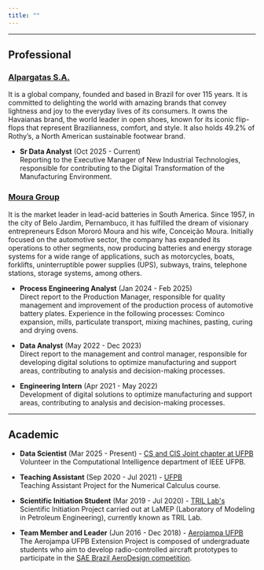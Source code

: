```yaml
---
title: ""
---
```


---

## Professional

### [Alpargatas S.A.](https://alpargatas.com/)

It is a global company, founded and based in Brazil for over 115 years. It is committed to delighting the world with amazing brands that convey lightness and joy to the everyday lives of its consumers. It owns the Havaianas brand, the world leader in open shoes, known for its iconic flip-flops that represent Brazilianness, comfort, and style. It also holds 49.2% of Rothy’s, a North American sustainable footwear brand.

* **Sr Data Analyst** (Oct 2025 - Current) \
Reporting to the Executive Manager of New Industrial Technologies, responsible for contributing to the Digital Transformation of the Manufacturing Environment.

### [Moura Group](https://www.moura.com.br/)

It is the market leader in lead-acid batteries in South America. Since 1957, in the city of Belo Jardim, Pernambuco, it has fulfilled the dream of visionary entrepreneurs Edson Mororó Moura and his wife, Conceição Moura. Initially focused on the automotive sector, the company has expanded its operations to other segments, now producing batteries and energy storage systems for a wide range of applications, such as motorcycles, boats, forklifts, uninterruptible power supplies (UPS), subways, trains, telephone stations, storage systems, among others.

* **Process Engineering Analyst** (Jan 2024 - Feb 2025) \
Direct report to the Production Manager, responsible for quality management and improvement of the production process of automotive battery plates.
Experience in the following processes: Cominco expansion, mills, particulate transport, mixing machines, pasting, curing and drying ovens.

* **Data Analyst** (May 2022 - Dec 2023) \
Direct report to the management and control manager, responsible for developing digital solutions to optimize manufacturing and support areas, contributing to analysis and decision-making processes.

* **Engineering Intern** (Apr 2021 - May 2022) \
Development of digital solutions to optimize manufacturing and support areas, contributing to analysis and decision-making processes.

---

## Academic

* **Data Scientist** (Mar 2025 - Present) - [CS and CIS Joint chapter at UFPB](https://sites.google.com/view/ieee-cs-cis-joint-chapter/) \
Volunteer in the Computational Intelligence department of IEEE UFPB.

* **Teaching Assistant** (Sep 2020 - Jul 2021) - [UFPB](https://gcpeixoto.github.io/LVMN/ipynb/conteudo.html) \
Teaching Assistant Project for the Numerical Calculus course.

* **Scientific Initiation Student** (Mar 2019 - Jul 2020) - [TRIL Lab's](https://tril.ci.ufpb.br/) \
Scientific Initiation Project carried out at LaMEP (Laboratory of Modeling in Petroleum Engineering), currently known as TRIL Lab.

* **Team Member and Leader** (Jun 2016 - Dec 2018) - [Aerojampa UFPB](https://aerojampa.wixsite.com/aerojampaufpb/) \
The Aerojampa UFPB Extension Project is composed of undergraduate students who aim to develop radio-controlled aircraft prototypes to participate in the [SAE Brazil AeroDesign competition](https://saebrasil.org.br/programas-estudantis/aero-design-sae-brasil/).

